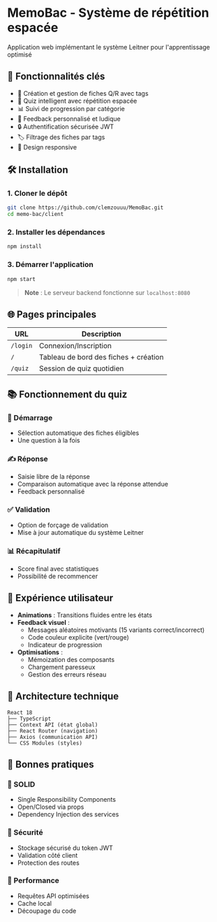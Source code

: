 # MemoBac - Système de répétition espacée

Application web implémentant le système Leitner pour l'apprentissage optimisé

## 🚀 Fonctionnalités clés

- 📝 Création et gestion de fiches Q/R avec tags
- 🧠 Quiz intelligent avec répétition espacée
- 📊 Suivi de progression par catégorie
- 🎉 Feedback personnalisé et ludique
- 🔒 Authentification sécurisée JWT
- 🏷️ Filtrage des fiches par tags
- 📱 Design responsive

## 🛠 Installation

### 1. Cloner le dépôt
```bash
git clone https://github.com/clemzouuu/MemoBac.git
cd memo-bac/client
```

### 2. Installer les dépendances
```bash
npm install
```

### 3. Démarrer l'application
```bash
npm start
```

> **Note** : Le serveur backend fonctionne sur `localhost:8080`

## 🌐 Pages principales

| URL      | Description |
|----------|------------|
| `/login` | Connexion/Inscription |
| `/`      | Tableau de bord des fiches + création |
| `/quiz`  | Session de quiz quotidien |

## 📚 Fonctionnement du quiz

### 🏁 Démarrage
- Sélection automatique des fiches éligibles
- Une question à la fois

### ✍️ Réponse
- Saisie libre de la réponse
- Comparaison automatique avec la réponse attendue
- Feedback personnalisé

### ✅ Validation
- Option de forçage de validation
- Mise à jour automatique du système Leitner

### 📊 Récapitulatif
- Score final avec statistiques
- Possibilité de recommencer

## 🎨 Expérience utilisateur

- **Animations** : Transitions fluides entre les états
- **Feedback visuel** :
    - Messages aléatoires motivants (15 variants correct/incorrect)
    - Code couleur explicite (vert/rouge)
    - Indicateur de progression
- **Optimisations** :
    - Mémoization des composants
    - Chargement paresseux
    - Gestion des erreurs réseau

## 🔧 Architecture technique

```
React 18
├── TypeScript
├── Context API (état global)
├── React Router (navigation)
├── Axios (communication API)
└── CSS Modules (styles)
```

## 📜 Bonnes pratiques

### 🔹 SOLID
- Single Responsibility Components
- Open/Closed via props
- Dependency Injection des services

### 🔹 Sécurité
- Stockage sécurisé du token JWT
- Validation côté client
- Protection des routes

### 🔹 Performance
- Requêtes API optimisées
- Cache local
- Découpage du code
